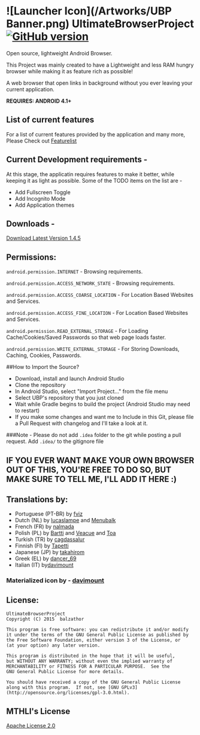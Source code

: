 ![Launcher Icon](/Artworks/UBP Banner.png)
UltimateBrowserProject [![GitHub version](https://badge.fury.io/gh/balzathor%2FUltimateBrowserProject.svg)](http://badge.fury.io/gh/balzathor%2FUltimateBrowserProject)
===
Open source, lightweight Android Browser.

This Project was mainly created to have a Lightweight and less RAM hungry browser while making it as feature rich as possible!



A web browser that open links in background without you ever leaving your current application.

__REQUIRES: ANDROID 4.1+__


## List of current features

For a list of current features provided by the application and many more, Please Check out [Featurelist](https://github.com/balzathor/UltimateBrowserProject/blob/master/app/src/main/assets/UltimateBrowserProject_introduction_en.md)

## Current Development requirements - 

At this stage, the applicatin requires features to make it better, while keeping it as light as possible.
Some of the TODO items on the list are -
* Add Fullscreen Toggle
* Add Incognito Mode
* Add Application themes

## Downloads - 

[Download Latest Version 1.4.5](https://github.com/balzathor/UltimateBrowserProject/releases/download/latest/UltimateBrowserProject.apk)

## Permissions:
```android.permission.INTERNET``` - Browsing requirements.

```android.permission.ACCESS_NETWORK_STATE``` - Browsing requirements.

```android.permission.ACCESS_COARSE_LOCATION``` - For Location Based Websites and Services.

```android.permission.ACCESS_FINE_LOCATION``` - For Location Based Websites and Services.

```android.permission.READ_EXTERNAL_STORAGE``` - For Loading Cache/Cookies/Saved Passwords so that web page loads faster.

```android.permission.WRITE_EXTERNAL_STORAGE``` - For Storing Downloads, Caching, Cookies, Passwords.


##How to Import the Source?

* Download, install and launch Android Studio
* Clone the repository
* In Android Studio, select "Import Project..." from the file menu
* Select UBP's repository that you just cloned
* Wait while Gradle begins to build the project (Android Studio may need to restart)
* If you make some changes and want me to Include in this Git, please file a Pull Request with changelog and I'll take a look at it.


###Note - Please do not add ```.idea``` folder to the git while posting a pull request. Add ```.idea/``` to the gitignore file

## IF YOU EVER WANT MAKE YOUR OWN BROWSER OUT OF THIS, YOU'RE FREE TO DO SO, BUT MAKE SURE TO TELL ME, I'LL ADD IT HERE :)


## Translations by:

* Portuguese (PT-BR) by [fviz](https://github.com/fviz)
* Dutch (NL) by [lucaslampe](https://github.com/lucaslampe) and [Menubalk](http://forum.xda-developers.com/member.php?u=6151583)
* French (FR) by [nalmada](https://github.com/nalmada)
* Polish (PL) by [Bartti](https://github.com/Bartti) and [Veacue](http://forum.xda-developers.com/member.php?u=5759069) and [Toa](http://forum.xda-developers.com/member.php?u=6170529)
* Turkish (TR) by [cagdassalur](https://github.com/cagdassalur)
* Finnish (FI) by [Tapetti](http://forum.xda-developers.com/member.php?u=6778883)
* Japanese (JP) by [takahirom](https://github.com/takahirom)
* Greek (EL) by [dancer_69](http://forum.xda-developers.com/member.php?u=390873)
* Italian (IT) by[davimount](https://github.com/davimount)

### Materialized icon by - [davimount](https://github.com/davimount)



## License:


    UltimateBrowserProject
    Copyright (C) 2015  balzathor

    This program is free software: you can redistribute it and/or modify
    it under the terms of the GNU General Public License as published by
    the Free Software Foundation, either version 3 of the License, or
    (at your option) any later version.

    This program is distributed in the hope that it will be useful,
    but WITHOUT ANY WARRANTY; without even the implied warranty of
    MERCHANTABILITY or FITNESS FOR A PARTICULAR PURPOSE.  See the
    GNU General Public License for more details.

    You should have received a copy of the GNU General Public License
    along with this program.  If not, see [GNU GPLv3](http://opensource.org/licenses/gpl-3.0.html).
    
    
    
## MTHLI's License



[Apache License 2.0](http://directory.fsf.org/wiki/License:Apache2.0)
